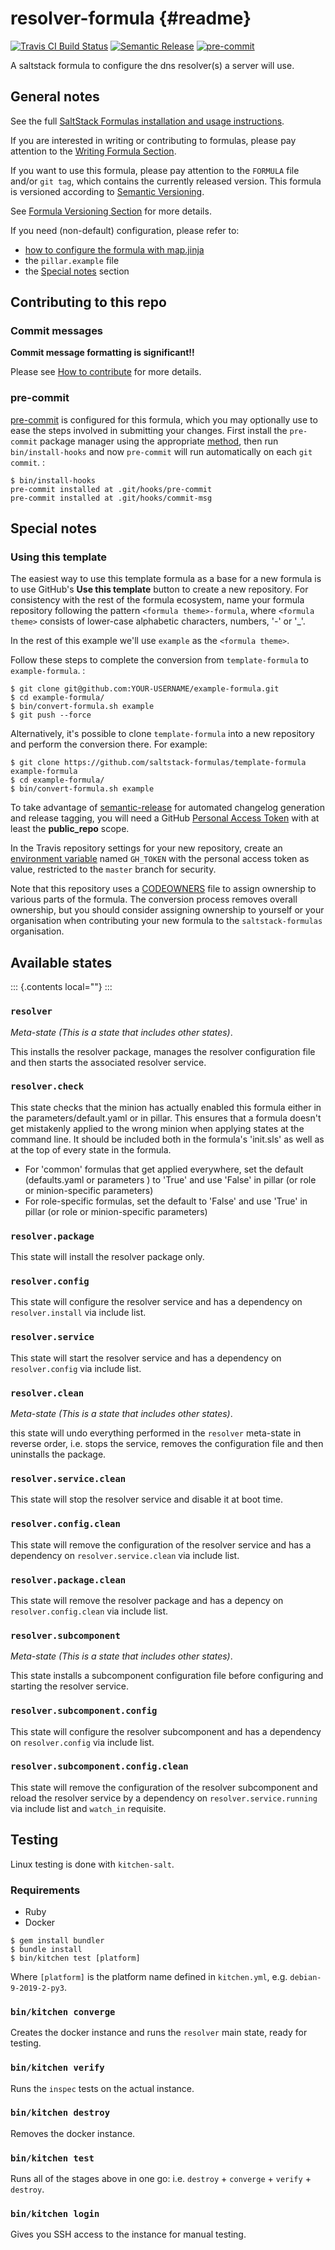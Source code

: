 resolver-formula {#readme}
================

[![Travis CI Build Status](https://travis-ci.com/saltstack-formulas/resolver-formula.svg?branch=master)](https://travis-ci.com/saltstack-formulas/resolver-formula)
[![Semantic Release](https://img.shields.io/badge/%20%20%F0%9F%93%A6%F0%9F%9A%80-semantic--release-e10079.svg)](https://github.com/semantic-release/semantic-release)
[![pre-commit](https://img.shields.io/badge/pre--commit-enabled-brightgreen?logo=pre-commit&logoColor=white)](https://github.com/pre-commit/pre-commit)

A saltstack formula to configure the dns resolver(s) a server will use.

General notes
-------------

See the full [SaltStack Formulas installation and usage
instructions](https://docs.saltstack.com/en/latest/topics/development/conventions/formulas.html).

If you are interested in writing or contributing to formulas, please pay
attention to the [Writing Formula
Section](https://docs.saltstack.com/en/latest/topics/development/conventions/formulas.html#writing-formulas).

If you want to use this formula, please pay attention to the `FORMULA`
file and/or `git tag`, which contains the currently released version.
This formula is versioned according to [Semantic
Versioning](http://semver.org/).

See [Formula Versioning
Section](https://docs.saltstack.com/en/latest/topics/development/conventions/formulas.html#versioning)
for more details.

If you need (non-default) configuration, please refer to:

-   [how to configure the formula with map.jinja](map.jinja.rst)
-   the `pillar.example` file
-   the [Special notes](#special-notes) section

Contributing to this repo
-------------------------

### Commit messages

**Commit message formatting is significant!!**

Please see [How to
contribute](https://github.com/saltstack-formulas/.github/blob/master/CONTRIBUTING.rst)
for more details.

### pre-commit

[pre-commit](https://pre-commit.com/) is configured for this formula,
which you may optionally use to ease the steps involved in submitting
your changes. First install the `pre-commit` package manager using the
appropriate [method](https://pre-commit.com/#installation), then run
`bin/install-hooks` and now `pre-commit` will run automatically on each
`git commit`. :

    $ bin/install-hooks
    pre-commit installed at .git/hooks/pre-commit
    pre-commit installed at .git/hooks/commit-msg

Special notes
-------------

### Using this template

The easiest way to use this template formula as a base for a new formula
is to use GitHub\'s **Use this template** button to create a new
repository. For consistency with the rest of the formula ecosystem, name
your formula repository following the pattern `<formula theme>-formula`,
where `<formula theme>` consists of lower-case alphabetic characters,
numbers, \'-\' or \'\_\'.

In the rest of this example we\'ll use `example` as the
`<formula theme>`.

Follow these steps to complete the conversion from `template-formula` to
`example-formula`. :

    $ git clone git@github.com:YOUR-USERNAME/example-formula.git
    $ cd example-formula/
    $ bin/convert-formula.sh example
    $ git push --force

Alternatively, it\'s possible to clone `template-formula` into a new
repository and perform the conversion there. For example:

    $ git clone https://github.com/saltstack-formulas/template-formula example-formula
    $ cd example-formula/
    $ bin/convert-formula.sh example

To take advantage of
[semantic-release](https://github.com/semantic-release/semantic-release)
for automated changelog generation and release tagging, you will need a
GitHub [Personal Access
Token](https://help.github.com/en/github/authenticating-to-github/creating-a-personal-access-token-for-the-command-line)
with at least the **public\_repo** scope.

In the Travis repository settings for your new repository, create an
[environment
variable](https://docs.travis-ci.com/user/environment-variables/#defining-variables-in-repository-settings)
named `GH_TOKEN` with the personal access token as value, restricted to
the `master` branch for security.

Note that this repository uses a
[CODEOWNERS](https://help.github.com/en/github/creating-cloning-and-archiving-repositories/about-code-owners)
file to assign ownership to various parts of the formula. The conversion
process removes overall ownership, but you should consider assigning
ownership to yourself or your organisation when contributing your new
formula to the `saltstack-formulas` organisation.

Available states
----------------

::: {.contents local=""}
:::

### `resolver`

*Meta-state (This is a state that includes other states)*.

This installs the resolver package, manages the resolver configuration
file and then starts the associated resolver service.

### `resolver.check`

This state checks that the minion has actually enabled this formula either in the parameters/default.yaml or in pillar. 
This ensures that a formula doesn't get mistakenly applied to the wrong minion when applying states at the command line.
It should be included both in the formula's 'init.sls' as well as at the top of every state in the formula.

- For 'common' formulas that get applied everywhere, set the default (defaults.yaml  or parameters ) to 'True' and use 'False' in pillar (or role or minion-specific parameters) 
- For role-specific formulas, set the default to 'False' and use 'True' in pillar (or role or minion-specific parameters)
### `resolver.package`

This state will install the resolver package only.

### `resolver.config`

This state will configure the resolver service and has a dependency on
`resolver.install` via include list.

### `resolver.service`

This state will start the resolver service and has a dependency on
`resolver.config` via include list.

### `resolver.clean`

*Meta-state (This is a state that includes other states)*.

this state will undo everything performed in the `resolver` meta-state
in reverse order, i.e. stops the service, removes the configuration file
and then uninstalls the package.

### `resolver.service.clean`

This state will stop the resolver service and disable it at boot time.

### `resolver.config.clean`

This state will remove the configuration of the resolver service and has
a dependency on `resolver.service.clean` via include list.

### `resolver.package.clean`

This state will remove the resolver package and has a depency on
`resolver.config.clean` via include list.

### `resolver.subcomponent`

*Meta-state (This is a state that includes other states)*.

This state installs a subcomponent configuration file before configuring
and starting the resolver service.

### `resolver.subcomponent.config`

This state will configure the resolver subcomponent and has a dependency
on `resolver.config` via include list.

### `resolver.subcomponent.config.clean`

This state will remove the configuration of the resolver subcomponent
and reload the resolver service by a dependency on
`resolver.service.running` via include list and `watch_in` requisite.

Testing
-------

Linux testing is done with `kitchen-salt`.

### Requirements

-   Ruby
-   Docker

``` {.sourceCode .bash}
$ gem install bundler
$ bundle install
$ bin/kitchen test [platform]
```

Where `[platform]` is the platform name defined in `kitchen.yml`, e.g.
`debian-9-2019-2-py3`.

### `bin/kitchen converge`

Creates the docker instance and runs the `resolver` main state, ready
for testing.

### `bin/kitchen verify`

Runs the `inspec` tests on the actual instance.

### `bin/kitchen destroy`

Removes the docker instance.

### `bin/kitchen test`

Runs all of the stages above in one go: i.e. `destroy` + `converge` +
`verify` + `destroy`.

### `bin/kitchen login`

Gives you SSH access to the instance for manual testing.
